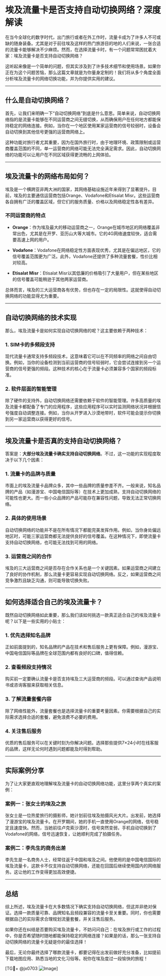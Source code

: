 # 埃及流量卡是否支持自动切换网络？深度解读

在当今全球化的数字时代，出门旅行或者在外工作时，流量卡成为了许多人不可或缺的随身装备。尤其是对于前往埃及这样的热门旅游目的地的人们来说，一张合适的流量卡能够解决不少麻烦。然而，在选择流量卡时，有一个问题常常困扰着大家：埃及流量卡是否支持自动切换网络？

这听起来像是一个简单的问题，但其实涉及到了许多技术细节和使用场景。如果你正在为这个问题苦恼，那么这篇文章就是为你量身定制的！我们将从多个角度全面分析埃及流量卡的网络切换功能，并为你提供实用的建议。

---

## 什么是自动切换网络？

首先，让我们来明确一下“自动切换网络”到底是什么意思。简单来说，自动切换网络指的是流量卡能够在不同运营商之间无缝切换，从而确保用户在任何地方都能保持稳定的网络连接。例如，当你在一个地区使用某家运营商的信号较弱时，设备会自动切换到其他信号更强的运营商网络上。

这种功能对旅行者尤其重要，因为在国外旅行时，由于地理环境、政策限制或运营商覆盖范围的不同，单一运营商的网络可能无法完全满足需求。因此，自动切换网络的功能可以让用户在不同区域获得更流畅的上网体验。

---

## 埃及流量卡的网络布局如何？

埃及是一个横跨亚非两大洲的国家，其网络基础设施近年来得到了显著提升。目前，埃及的主要通信运营商包括Orange、Vodafone和Etisalat Misr。这些运营商各自拥有广泛的覆盖区域，但它们的服务质量、价格以及网络稳定性各有差异。

### 不同运营商的特点

- **Orange**：作为埃及最大的移动运营商之一，Orange在城市地区的网络覆盖非常出色，尤其是在开罗、亚历山大等大城市。它的4G网络速度较快，适合需要高速上网的用户。
  
- **Vodafone**：Vodafone在网络稳定性方面表现优秀，尤其是在偏远地区，它的信号覆盖范围更为广泛。此外，Vodafone还提供了多种流量套餐，性价比相对较高。

- **Etisalat Misr**：Etisalat Misr以其低廉的价格吸引了大量用户，但在某些地区的信号覆盖可能稍逊于其他两家运营商。

总体而言，埃及的三大运营商各有优势，但也存在一定的局限性。这就使得自动切换网络的功能显得尤为重要。

---

## 自动切换网络的技术实现

那么，埃及流量卡是如何实现自动切换网络的呢？这主要依赖于两种技术：

### 1. **SIM卡的多频段支持**

现代流量卡通常支持多频段技术，这意味着它可以在不同频率的网络之间自由切换。例如，当你的设备检测到当前运营商的信号较弱时，它会尝试连接到另一个运营商的信号更强的频段。这种技术的核心在于流量卡必须兼容多个国家的频段标准。

### 2. **软件层面的智能管理**

除了硬件的支持外，自动切换网络还需要依赖于软件的智能管理。许多高质量的埃及流量卡都配备了专门的应用程序，这些应用程序可以实时监测网络状况并根据信号强度自动调整连接。例如，当你从开罗进入沙漠地带时，软件可能会提示你切换到另一家运营商以获得更好的信号。

---

## 埃及流量卡是否真的支持自动切换网络？

答案是：**大部分埃及流量卡确实支持自动切换网络**。不过，这一功能的实现程度取决于以下几个因素：

### 1. **流量卡的品牌与质量**

市面上的埃及流量卡品牌众多，其中一些品牌的质量参差不齐。一般来说，知名品牌的产品（如漫游宝、中国电信国际等）在技术上更加成熟，支持自动切换网络的可能性也更大。而一些小众品牌的产品可能存在兼容性问题，导致无法正常切换网络。

### 2. **具体的使用场景**

自动切换网络的功能并不是在所有情况下都能完美发挥作用。例如，当你身处偏远地区时，可能三家运营商都无法提供良好的信号覆盖。在这种情况下，即使流量卡支持自动切换网络，也可能无法找到可用的网络。

### 3. **运营商之间的合作**

埃及的三大运营商之间是否存在合作关系也是一个关键因素。如果运营商之间建立了良好的协作机制，那么流量卡更容易实现自动切换网络。反之，如果运营商之间竞争激烈且缺乏沟通，则可能导致切换失败。

---

## 如何选择适合自己的埃及流量卡？

既然自动切换网络如此重要，那么我们该如何挑选一款真正适合自己的埃及流量卡呢？以下是一些实用的小贴士：

### 1. **优先选择知名品牌**

正如前面提到的，知名品牌的产品在技术和售后服务上更有保障。例如，漫游宝、中国电信国际等品牌在全球范围内都有良好的口碑，值得信赖。

### 2. **查看频段支持情况**

购买前一定要确认流量卡是否支持埃及三大运营商的频段。可以通过查询产品说明书或咨询客服来获取相关信息。

### 3. **了解流量套餐内容**

除了网络性能外，流量套餐也是选择流量卡的重要考量因素。你需要根据自己的实际需求选择合适的套餐，避免浪费不必要的费用。

### 4. **关注售后服务**

优质的售后服务可以在关键时刻为你解决问题。选择那些提供7×24小时在线客服的品牌，这样无论何时遇到问题都能及时得到帮助。

---

## 实际案例分享

为了让大家更直观地理解埃及流量卡的自动切换网络功能，这里分享两个真实的案例：

### 案例一：张女士的埃及之旅

张女士是一位热爱旅行的摄影师，她计划前往埃及拍摄风光大片。出发前，她选择了漫游宝的埃及流量卡。在开罗期间，她的手机一直使用Orange的网络，信号稳定且速度快。然而，当她前往卢克索沙漠时，信号突然变弱，手机自动切换到了Vodafone的网络，信号迅速恢复，让她顺利完成了拍摄任务。

### 案例二：李先生的商务出差

李先生是一名商务人士，经常往返于中国和埃及之间。他使用的是中国电信国际的埃及流量卡，这款卡不仅支持自动切换网络，还能在回国后继续使用国内的网络服务。这让他的工作变得更加高效便捷。

---

## 总结

综上所述，埃及流量卡在大多数情况下确实支持自动切换网络，但这并非绝对保证。选择一款质量可靠、品牌知名且频段兼容的流量卡至关重要。同时，你也需要根据自己的实际需求合理规划流量套餐，并关注售后服务。

如果你还在纠结是否要购买埃及流量卡，不妨问问自己：在埃及旅行或工作的过程中，你是否希望随时随地都能保持稳定的网络连接？如果是的话，那么一张支持自动切换网络的流量卡无疑是你的最佳选择！

最后，无论你最终选择了哪款流量卡，都要记得在出发前做好充分准备，比如提前下载地图应用、熟悉当地的文化习俗等。祝你在埃及度过一段愉快的旅程！

[TG💪+ @jx0703 ![Image](https://github.com/user-attachments/assets/dbca1d08-cadb-493c-b0ec-ad6f7a83f270)]